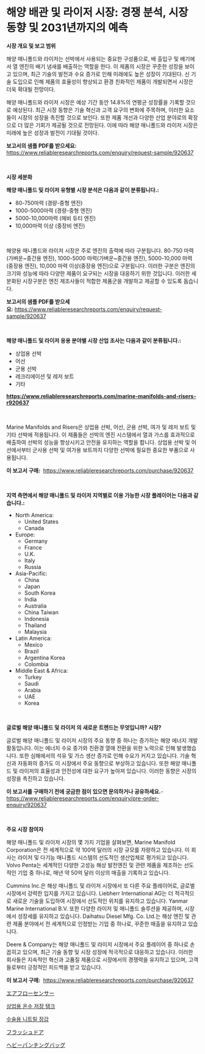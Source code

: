 <p><h1>해양 배관 및 라이저 시장: 경쟁 분석, 시장 동향 및 2031년까지의 예측</h1></p><p><strong>시장 개요 및 보고 범위</strong></p>
<p><p>해양 매니폴드와 라이저는 선박에서 사용되는 중요한 구성품으로, 배 출입구 및 배기에서 열 엔진의 배기 냄새를 배출하는 역할을 한다. 이 제품의 시장은 꾸준한 성장을 보이고 있으며, 최근 기술의 발전과 수요 증가로 인해 미래에도 높은 성장이 기대된다. 신 기술 도입으로 인해 제품의 효율성이 향상되고 환경 친화적인 제품이 개발되면서 시장은 더욱 확대될 전망이다.</p><p>해양 매니폴드와 라이저 시장은 예상 기간 동안 14.8%의 연평균 성장률을 기록할 것으로 예상된다. 최근 시장 동향은 기술 혁신과 고객 요구의 변화에 주목하며, 이러한 요소들이 시장의 성장을 촉진할 것으로 보인다. 또한 제품 개선과 다양한 산업 분야로의 확장으로 더 많은 기회가 제공될 것으로 전망된다. 이에 따라 해양 매니폴드와 라이저 시장은 미래에 높은 성장과 발전이 기대될 것이다.</p></p>
<p><strong>보고서의 샘플 PDF를 받으세요:</strong> <a href="https://www.reliableresearchreports.com/enquiry/request-sample/920637">https://www.reliableresearchreports.com/enquiry/request-sample/920637</a></p>
<p>&nbsp;</p>
<p><strong>시장 세분화</strong></p>
<p><strong>해양 매니폴드 및 라이저 유형별 시장 분석은 다음과 같이 분류됩니다.:</strong></p>
<p><ul><li>80-750마력 (경량-중형 엔진)</li><li>1000-5000마력 (경량-중형 엔진)</li><li>5000-10,000마력 (헤비 듀티 엔진)</li><li>10,000마력 이상 (중장비 엔진)</li></ul></p>
<p>&nbsp;</p>
<p><p>해양용 매니폴드와 라이저 시장은 주로 엔진의 출력에 따라 구분됩니다. 80-750 마력(가벼운~중간용 엔진), 1000-5000 마력(가벼운~중간용 엔진), 5000-10,000 마력(중장용 엔진), 10,000 마력 이상(중장용 엔진)으로 구분됩니다. 이러한 구분은 엔진의 크기와 성능에 따라 다양한 제품이 요구되는 시장을 대응하기 위한 것입니다. 이러한 세분화된 시장구분은 엔진 제조사들이 적합한 제품군을 개발하고 제공할 수 있도록 돕습니다.</p></p>
<p><strong>보고서의 샘플 PDF를 받으세요:</strong>&nbsp;<a href="https://www.reliableresearchreports.com/enquiry/request-sample/920637">https://www.reliableresearchreports.com/enquiry/request-sample/920637</a></p>
<p>&nbsp;</p>
<p><strong> 해양 매니폴드 및 라이저 응용 분야별 시장 산업 조사는 다음과 같이 분류됩니다.:</strong></p>
<p><ul><li>상업용 선박</li><li>어선</li><li>군용 선박</li><li>레크리에이션 및 레저 보트</li><li>기타</li></ul></p>
<p><strong><a href="https://www.reliableresearchreports.com/marine-manifolds-and-risers-r920637">https://www.reliableresearchreports.com/marine-manifolds-and-risers-r920637</a></strong></p>
<p>&nbsp;</p>
<p><p>Marine Manifolds and Risers은 상업용 선박, 어선, 군용 선박, 여가 및 레저 보트 및 기타 선박에 적용됩니다. 이 제품들은 선박의 엔진 시스템에서 열과 가스를 효과적으로 배출하여 선박의 성능을 향상시키고 안전을 유지하는 역할을 합니다. 상업용 선박 및 어선에서부터 군사용 선박 및 여가용 보트까지 다양한 선박에 필요한 중요한 부품으로 사용됩니다.</p></p>
<p><strong>이 보고서 구매:</strong>&nbsp; <a href="https://www.reliableresearchreports.com/purchase/920637">https://www.reliableresearchreports.com/purchase/920637</a></p>
<p>&nbsp;</p>
<p><strong>지역 측면에서 해양 매니폴드 및 라이저 지역별로 이용 가능한 시장 플레이어는 다음과 같습니다.:</strong></p>
<p><ul>
    <li>
        North America:
        <ul>
            <li>United States</li>
            <li>Canada</li>
        </ul>
    </li>
    <li>
        Europe:
        <ul>
            <li>Germany</li>
            <li>France</li>
            <li>U.K.</li>
            <li>Italy</li>
            <li>Russia</li>
        </ul>
    </li>
    <li>
        Asia-Pacific:
        <ul>
            <li>China</li>
            <li>Japan</li>
            <li>South Korea</li>
            <li>India</li>
            <li>Australia</li>
            <li>China Taiwan</li>
            <li>Indonesia</li>
            <li>Thailand</li>
            <li>Malaysia</li>
        </ul>
    </li>
    <li>
        Latin America:
        <ul>
            <li>Mexico</li>
            <li>Brazil</li>
            <li>Argentina Korea</li>
            <li>Colombia</li>
        </ul>
    </li>
    <li>
        Middle East & Africa:
        <ul>
            <li>Turkey</li>
            <li>Saudi</li>
            <li>Arabia</li>
            <li>UAE</li>
            <li>Korea</li>
        </ul>
    </li>
    </ul></p>
<p>&nbsp;</p>
<p><strong>글로벌 해양 매니폴드 및 라이저 의 새로운 트렌드는 무엇입니까? 시장?</strong></p>
<p><p>글로벌 해양 매니폴드 및 라이저 시장의 주요 동향 중 하나는 증가하는 해양 에너지 개발 활동입니다. 이는 에너지 수요 증가와 친환경 열매 전환을 위한 노력으로 인해 발생했습니다. 또한 심해에서의 석유 및 가스 생산 증가로 인해 수요가 커지고 있습니다. 기술 혁신과 자동화의 증가도 이 시장에서 주요 동향으로 부상하고 있습니다. 또한 해양 매니폴드 및 라이저의 효율성과 안전성에 대한 요구가 높아져 있습니다. 이러한 동향은 시장의 성장을 촉진하고 있습니다.</p></p>
<p><strong>이 보고서를 구매하기 전에 궁금한 점이 있으면 문의하거나 공유하세요.</strong>- <a href="https://www.reliableresearchreports.com/enquiry/pre-order-enquiry/920637">https://www.reliableresearchreports.com/enquiry/pre-order-enquiry/920637</a></p>
<p>&nbsp;</p>
<p><strong>주요 시장 참여자</strong></p>
<p><p>해양 매니폴드 및 라이저 시장의 몇 가지 기업을 살펴보면, Marine Manifold Corporation은 전 세계적으로 약 100억 달러의 시장 규모를 자랑하고 있습니다. 이 회사는 라이저 및 다기능 매니폴드 시스템의 선도적인 생산업체로 평가되고 있습니다. Volvo Penta는 세계적인 다양한 고성능 해상 발전엔진 및 관련 제품을 제조하는 선도적인 기업 중 하나로, 매년 약 50억 달러 이상의 매출을 기록하고 있습니다.</p><p>Cummins Inc.은 해상 매니폴드 및 라이저 시장에서 또 다른 주요 플레이어로, 글로벌 시장에서 강력한 입지를 가지고 있습니다. Liebherr International AG는 더 적극적으로 새로운 기술을 도입하여 시장에서 선도적인 위치를 유지하고 있습니다. Yanmar Marine International B.V. 또한 다양한 라이저 및 매니폴드 솔루션을 제공하며, 시장에서 성장세를 유지하고 있습니다. Daihatsu Diesel Mfg. Co. Ltd.는 해상 엔진 및 관련 제품 분야에서 전 세계적으로 인정받는 기업 중 하나로, 꾸준한 매출을 유지하고 있습니다.</p><p>Deere & Company는 해양 매니폴드 및 라이저 시장에서 주요 플레이어 중 하나로 손꼽히고 있으며, 최근 기술 동향 및 시장 성장에 적극적으로 대응하고 있습니다. 이러한 회사들은 지속적인 혁신과 고품질 제품으로 시장에서의 경쟁력을 유지하고 있으며, 고객들로부터 긍정적인 피드백을 받고 있습니다.</p></p>
<p><strong>이 보고서 구매:</strong>&nbsp;&nbsp;<a href="https://www.reliableresearchreports.com/purchase/920637">https://www.reliableresearchreports.com/purchase/920637</a></p>
<p><p><a href="https://github.com/oqoeusbvpadwjs08/Market-Research-Report-List-1/blob/main/260694840021.md">エアフローセンサー</a></p><p><a href="https://medium.com/@leeusso5656/%EC%83%81%EC%97%85%EC%9A%A9-%EC%98%A8%EC%88%98-%EC%A0%80%EC%9E%A5-%ED%83%B1%ED%81%AC-%EC%8B%9C%EC%9E%A5-%EA%B2%BD%EC%9F%81-%EB%B6%84%EC%84%9D-%EC%8B%9C%EC%9E%A5-%EB%8F%99%ED%96%A5-%EB%B0%8F-2031%EB%85%84%EA%B9%8C%EC%A7%80%EC%9D%98-%EC%98%88%EC%B8%A1-a3580b4debe2">상업용 온수 저장 탱크</a></p><p><a href="https://medium.com/@cierrahayes1930/%EC%88%98%EC%88%A0%EC%9A%A9-%EB%8B%88%ED%8A%B8%EB%A6%B4-%EC%9E%A5%EA%B0%91-%EC%8B%9C%EC%9E%A5-%ED%86%B5%EC%B0%B0-%EC%8B%9C%EC%9E%A5-%EB%8F%99%ED%96%A5-%EC%84%B1%EC%9E%A5-2024%EB%85%84%EB%B6%80%ED%84%B0-2031%EB%85%84%EA%B9%8C%EC%A7%80-%EC%98%88%EC%B8%A1%EB%90%9C-%EA%B2%83-ff3ba3911412">수술용 니트릴 장갑</a></p><p><a href="https://medium.com/@lucasrandall2020/%E3%83%95%E3%83%A9%E3%83%83%E3%82%B7%E3%83%A5%E3%83%89%E3%82%A2%E3%81%AE%E5%B8%82%E5%A0%B4%E5%8B%95%E5%90%91-%E5%B8%82%E5%A0%B4%E3%81%AE%E3%83%88%E3%83%AC%E3%83%B3%E3%83%89-%E6%88%90%E9%95%B7-2024%E5%B9%B4%E3%81%8B%E3%82%892031%E5%B9%B4%E3%81%BE%E3%81%A7%E3%81%AE%E4%BA%88%E6%B8%AC-774fe683090c">フラッシュドア</a></p><p><a href="https://medium.com/@jackparker654/%E3%83%98%E3%83%93%E3%83%BC%E3%83%91%E3%83%B3%E3%83%81%E3%83%B3%E3%82%B0%E3%83%90%E3%83%83%E3%82%B0%E5%B8%82%E5%A0%B4-%E7%AB%B6%E4%BA%89%E5%88%86%E6%9E%90-%E5%B8%82%E5%A0%B4%E5%8B%95%E5%90%91-2031%E5%B9%B4%E3%81%BE%E3%81%A7%E3%81%AE%E4%BA%88%E6%B8%AC-4924162838aa">ヘビーパンチングバッグ</a></p></p>